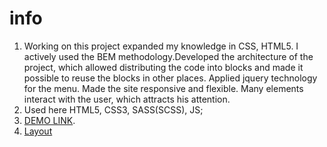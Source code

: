 # info
1. Working on this project expanded my knowledge in CSS, HTML5. I actively used the BEM methodology.Developed the architecture of the project, which allowed distributing the code into blocks and made it possible to reuse the blocks in other places. Applied jquery technology for the menu. Made the site responsive and flexible. Many elements interact with the user, which attracts his attention.
2. Used here HTML5, CSS3, SASS(SCSS), JS;
3. [DEMO LINK](https://Oleksii25.github.io/Digits-landing/).
4. [Layout](https://www.figma.com/file/yM9iS3NKeGOII5Bl7LOooG/Digits-Demo-%26-Preview-(Copy)?node-id=0%3A1)
